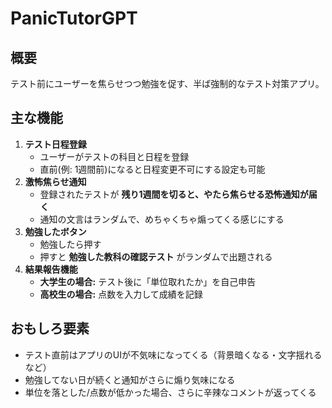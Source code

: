 # PanicTutorGPT
## **概要**
テスト前にユーザーを焦らせつつ勉強を促す、半ば強制的なテスト対策アプリ。
## **主な機能**
1. **テスト日程登録**
   * ユーザーがテストの科目と日程を登録
   * 直前(例: 1週間前)になると日程変更不可にする設定も可能
2. **激怖焦らせ通知**
   * 登録されたテストが **残り1週間を切ると、やたら焦らせる恐怖通知が届く**
   * 通知の文言はランダムで、めちゃくちゃ煽ってくる感じにする
3. **勉強したボタン**
   * 勉強したら押す
   * 押すと **勉強した教科の確認テスト** がランダムで出題される
4. **結果報告機能**
   * **大学生の場合:** テスト後に「単位取れたか」を自己申告
   * **高校生の場合:** 点数を入力して成績を記録
## **おもしろ要素**
* テスト直前はアプリのUIが不気味になってくる（背景暗くなる・文字揺れるなど）
* 勉強してない日が続くと通知がさらに煽り気味になる
* 単位を落とした/点数が低かった場合、さらに辛辣なコメントが返ってくる
